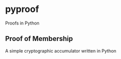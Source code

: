 # pyproof

Proofs in Python

## Proof of Membership
A simple cryptographic accumulator written in Python